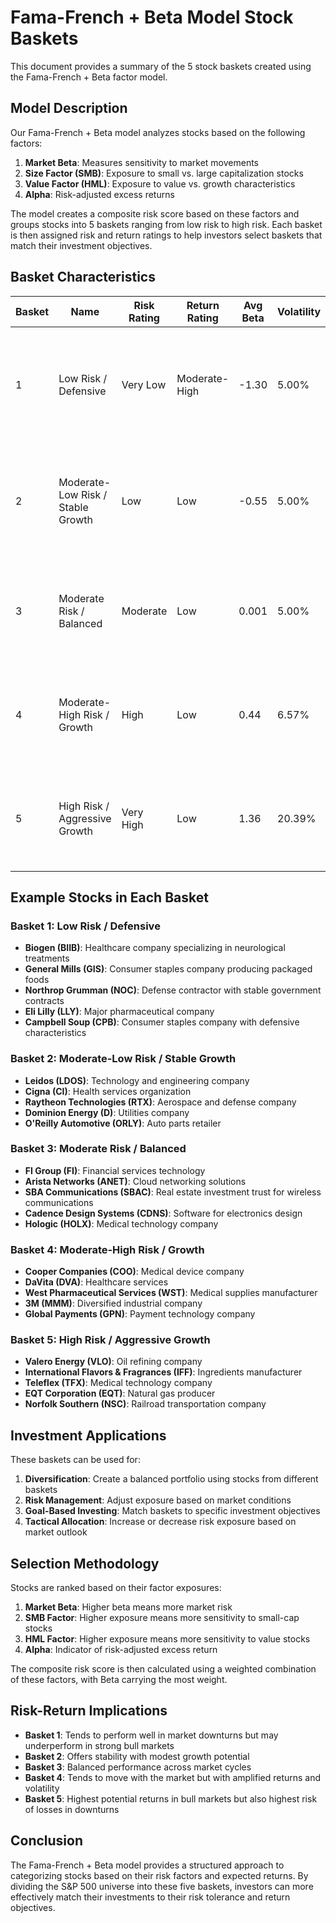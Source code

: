 # Fama-French + Beta Model Stock Baskets

This document provides a summary of the 5 stock baskets created using the Fama-French + Beta factor model.

## Model Description

Our Fama-French + Beta model analyzes stocks based on the following factors:

1. **Market Beta**: Measures sensitivity to market movements
2. **Size Factor (SMB)**: Exposure to small vs. large capitalization stocks
3. **Value Factor (HML)**: Exposure to value vs. growth characteristics
4. **Alpha**: Risk-adjusted excess returns

The model creates a composite risk score based on these factors and groups stocks into 5 baskets ranging from low risk to high risk. Each basket is then assigned risk and return ratings to help investors select baskets that match their investment objectives.

## Basket Characteristics

| Basket | Name | Risk Rating | Return Rating | Avg Beta | Volatility | Expected Return | Description |
|--------|------|-------------|---------------|----------|------------|-----------------|-------------|
| 1 | Low Risk / Defensive | Very Low | Moderate-High | -1.30 | 5.00% | 12.94% | Stocks with negative beta that often move opposite to the market. Low volatility with strong defensive characteristics. |
| 2 | Moderate-Low Risk / Stable Growth | Low | Low | -0.55 | 5.00% | -0.61% | Low volatility stocks with slightly negative market correlation, providing stability with limited growth. |
| 3 | Moderate Risk / Balanced | Moderate | Low | 0.001 | 5.00% | 3.68% | Well-balanced stocks with minimal market sensitivity, providing steady but modest returns. |
| 4 | Moderate-High Risk / Growth | High | Low | 0.44 | 6.57% | -15.45% | Stocks with positive market correlation that typically follow market movements with higher volatility. |
| 5 | High Risk / Aggressive Growth | Very High | Low | 1.36 | 20.39% | -0.53% | High beta stocks with strong market sensitivity that amplify market movements in both directions. |

## Example Stocks in Each Basket

### Basket 1: Low Risk / Defensive
- **Biogen (BIIB)**: Healthcare company specializing in neurological treatments
- **General Mills (GIS)**: Consumer staples company producing packaged foods
- **Northrop Grumman (NOC)**: Defense contractor with stable government contracts
- **Eli Lilly (LLY)**: Major pharmaceutical company
- **Campbell Soup (CPB)**: Consumer staples company with defensive characteristics

### Basket 2: Moderate-Low Risk / Stable Growth
- **Leidos (LDOS)**: Technology and engineering company
- **Cigna (CI)**: Health services organization
- **Raytheon Technologies (RTX)**: Aerospace and defense company
- **Dominion Energy (D)**: Utilities company
- **O'Reilly Automotive (ORLY)**: Auto parts retailer

### Basket 3: Moderate Risk / Balanced
- **FI Group (FI)**: Financial services technology
- **Arista Networks (ANET)**: Cloud networking solutions
- **SBA Communications (SBAC)**: Real estate investment trust for wireless communications
- **Cadence Design Systems (CDNS)**: Software for electronics design
- **Hologic (HOLX)**: Medical technology company

### Basket 4: Moderate-High Risk / Growth
- **Cooper Companies (COO)**: Medical device company
- **DaVita (DVA)**: Healthcare services
- **West Pharmaceutical Services (WST)**: Medical supplies manufacturer
- **3M (MMM)**: Diversified industrial company
- **Global Payments (GPN)**: Payment technology company

### Basket 5: High Risk / Aggressive Growth
- **Valero Energy (VLO)**: Oil refining company
- **International Flavors & Fragrances (IFF)**: Ingredients manufacturer
- **Teleflex (TFX)**: Medical technology company
- **EQT Corporation (EQT)**: Natural gas producer
- **Norfolk Southern (NSC)**: Railroad transportation company

## Investment Applications

These baskets can be used for:

1. **Diversification**: Create a balanced portfolio using stocks from different baskets
2. **Risk Management**: Adjust exposure based on market conditions
3. **Goal-Based Investing**: Match baskets to specific investment objectives
4. **Tactical Allocation**: Increase or decrease risk exposure based on market outlook

## Selection Methodology

Stocks are ranked based on their factor exposures:

1. **Market Beta**: Higher beta means more market risk
2. **SMB Factor**: Higher exposure means more sensitivity to small-cap stocks
3. **HML Factor**: Higher exposure means more sensitivity to value stocks
4. **Alpha**: Indicator of risk-adjusted excess return

The composite risk score is then calculated using a weighted combination of these factors, with Beta carrying the most weight.

## Risk-Return Implications

- **Basket 1**: Tends to perform well in market downturns but may underperform in strong bull markets
- **Basket 2**: Offers stability with modest growth potential
- **Basket 3**: Balanced performance across market cycles
- **Basket 4**: Tends to move with the market but with amplified returns and volatility
- **Basket 5**: Highest potential returns in bull markets but also highest risk of losses in downturns

## Conclusion

The Fama-French + Beta model provides a structured approach to categorizing stocks based on their risk factors and expected returns. By dividing the S&P 500 universe into these five baskets, investors can more effectively match their investments to their risk tolerance and return objectives. 